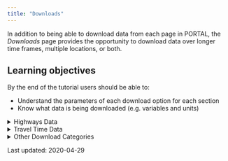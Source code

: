 ```yaml
---
title: "Downloads"
---
```

In addition to being able to download data from each page in PORTAL, the _Downloads_ page provides the opportunity to download data over longer time frames, multiple locations, or both.

## Learning objectives
By the end of the tutorial users should be able to:

* Understand the parameters of each download option for each section
* Know what data is being downloaded (e.g. variables and units)

<details><summary>Highways Data</summary>
<p>

### Highways
Highway data can be downloaded from this section by selecting the start and end date of interest, days of week, format, highway of interest, and temporal resolution. Multiple highway sections can be downloaded by holding the ctrl key and clicking on the desired highway.

The following data are provided:
- starttime: Start time of the data.
- resolution: Temporal resolution of frequency of data.
- detector_id: Detector id along selected route.
- speed: Average speed of vehicles traveling per hour that pass the detector.
- volume: Number of vehicles per hour that pass the detector.
- occupancy: Percentage of time cars are being detected.
- countreadings:
- delay: VHT minus the time it would take a vehicle to travel at the maximum permitted speed on a segment.
- traveltime: The average amount of time for vehicles to travel through a segment.
- vht: (vehicle hours traveled) Total hours traveled within a segment by all vehicles.
- vmt: (vehicle miles traveled) Total miles traveled on a segment by all vehicles.

Distance traveled can be calculated by dividing vmt by volume.

A tutorial on using the Highways function can be found [_here_]({{ site.url }}{{ site.baseurl }}/documents/highways/).

### Stations metadata

The following data are provided:
- stationid: Station ID.
- highwayid: Highway ID.
- milepost: Milepost (mi).
- locationtext: Agency provided location information.
- length: Length of segment in miles.
- numberlanes: Number of lanes at the station.
- agencyid: ID of the agency maintaining the station.
- x_coord: Longitude of station.
- y_coord: Latitude.
- active_dates: Initial active date of station.

An interactive map of all the stations in the network can be viewed [_here_]({{ site.url }}{{ site.baseurl }}/documents/stations/)

### Detector metadata

The following data are provided:
- detectorid: Unique detector id, used to join with raw or aggregated data.
- stationid: Unique station id, used to join with stations metadata.
- highwayid: Unique highway id, used to join with highways metadata.
- milepost: Milepost (mi).
- detectortitle: Agency given name or id for detector.
- lanenumber: PORTAL lane number, where lane 1 is the left most lane regardless of agency jurisdiction.
- agency_lane: Agency given lane number where lane 1 is left most lane for ODOT, and lane 1 is right most lane for WSDOT.
- active_dates: Initial active date of detector.

An interactive map of all the stations in the network can be viewed here [_here_]({{ site.url }}{{ site.baseurl }}/documents/stations/)

### Highways metadata
The following data are provided:
- highwayid: Unique highway id.
- direction: Direction of flow.
- highwayname: Name of highway.
- oppositehighwayid: Id of highway with opposite flow.

</p>
</details>

<details><summary>Travel Time Data</summary>
<p>

### Aggregated travel time
The following data are provided:
- average_travel_time: Average travel time of segment in minutes.
- countreadings: Sample size.
- id:
- resolution: Temporal resolution of data - either one hour or five minutes.
- segment_id: Unique id, used to join with travel time segment inventory metadata.
- starttime: Start time of chosen resolution.

### Raw travel time
The following data are provided:
- below_min_filter:
- calc_confidence_interval
- calc_variance:
- exceeded_max_filter:
- segment_calc_time:
- segment_id:
- segment_travel_time:
- std_deviation_calc_samples_removed:
- std_deviation_filter_value:

### Travel time segment inventory
The following data are provided:
- active: true or false
- beginning_dcu:
- calculation_period:
- calculation_threshold:
- end_dcu:
- minimum_lanes_reporting:
- minimum_samples:
- segment_id:
- segment_length:
- segment_maximum_filter:
- segment_minimum_filter:
- segment_name:
- segment_type:
- source_system:
- standard_deviation_multiplier:
- standard_deviation_samples:
- station_id:
- use_standard_deviation_filter:

### Travel time DCU inventory
The following data are provided:
- active: True or False.
- dcu_id: Unique id value; preceded by ```-``` if location_type is free flowing traffic.
- dcu_name: Name of intersection, if location_type is Intersection. Eg. Foster Rd at SE 82nd.\
            Numeric, matching dcu_id value without leading ```-``` if location type is free flowing traffic.
- geom.type: This data field is always "Point", for geom.coordinates.
- geom.coordinates.0: Longitude
- geom.coordinates.1: Latitude.
- highway: Highway Name.
- latitude: Latitude.
- location_type: Intersection or free flowing traffic, dependant on location.
- longitude: Longitude.
- milepoint: Null for free flowing traffic.  Float value for intersections.
- owner: Agency name.
- roadway_number:
</p>
</details>

<details><summary>Other Download Categories</summary>
<p>

### Aggregated CLS
The following data are provided:
- aggregated_records:
- bin_count:
- bin_number:
- bin_resolution: Temporal Resolution - 15 minutes, one hour, or one day.
- bin_time:
- bin_type:
- id:
- lane: Lane 1 is the left most lane.
- stationid: Unique station id, which corresponds to the agencyid in the stations metadata.

To [_Vehicle Lengths_]({{ site.url }}{{ site.baseurl }}/documents/freight/)

### Voyage Volume

### Transit Quarterly Data
</p>
</details>



Last updated: 2020-04-29
